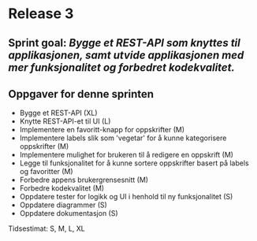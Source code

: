 # Release 3

 ## Sprint goal: ***Bygge et REST-API som knyttes til applikasjonen, samt utvide applikasjonen med mer funksjonalitet og forbedret kodekvalitet.***

 ## Oppgaver for denne sprinten
- Bygge et REST-API (XL)
- Knytte REST-API-et til UI (L)
- Implementere en favoritt-knapp for oppskrifter (M)
- Implementere labels slik som 'vegetar' for å kunne kategorisere oppskrifter (M)
- Implementere mulighet for brukeren til å redigere en oppskrift (M)
- Legge til funksjonalitet for å kunne sortere oppskrifter basert på labels og favoritter (M)
- Forbedre appens brukergrensesnitt (M)
- Forbedre kodekvalitet (M)
- Oppdatere tester for logikk og UI i henhold til ny funksjonalitet (S)
- Oppdatere diagrammer (S)
- Oppdatere dokumentasjon (S)


Tidsestimat: S, M, L, XL
